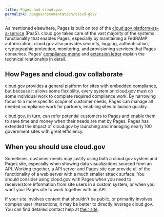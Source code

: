 ```yaml
---
title: Pages and cloud.gov
permalink: /pages/documentation/cloud-gov/
---
```


As mentioned elsewhere, Pages is built on top of the [cloud.gov platform-as-a-service](/docs/technology/responsibilities.md) (PaaS). cloud.gov takes care of the vast majority of the systems functionality that enables Pages, especially by maintaining a FedRAMP authorization. cloud.gov also provides security, logging, authentication, cryptographic protection, monitoring, and provisioning services that Pages consumes. Pages' [compliance memo](assets/documents/pages-compliance-memo.pdf) and [extension letter](/assets/documents/Federalist-ATO-Extension-Letter.pdf) explain the technical relationship in detail.

## How Pages and cloud.gov collaborate

cloud.gov provides a general platform for sites with embedded compliance, but because it allows some flexibility, every system on cloud.gov must do some individual work to complete required compliance work. By narrowing focus to a more specific scope of customer needs, Pages can manage all needed compliance work for partners, enabling sites to launch quickly.

cloud.gov, in turn, can refer potential customers to Pages and enable them to save time and money when their needs are met by Pages. Pages has extended the impact of cloud.gov by launching and managing nearly 100 government sites with great efficiency.

## When you should use cloud.gov

Sometimes, customer needs may justify using both a cloud.gov system and Pages site, especially when showing data visualizations sourced from an API. Working together, a API server and Pages site can provide all of the functionality of a web server with a much smaller attack surface. You should consider using cloud.gov with Pages when you need to receive/store information from site users in a custom system, or when you want your Pages site to work together with an API.

If your site involves content that shouldn't be public, or primarily involves complex user interactions, it may be better to directly leverage cloud.gov. You can find detailed contact help at [their site](https://cloud.gov/contact/).
